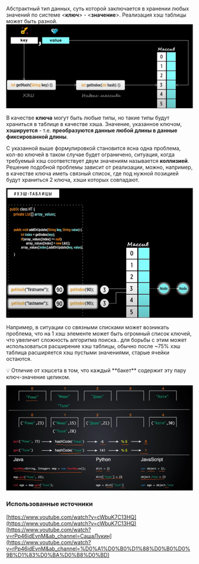 Абстрактный тип данных, суть которой заключается в хранении любых значений по системе <**ключ**> - <**значение**>. Реализация хэш таблицы может быть разной.
![Untitled](../image-storage/Untitled%202%201.png)

В качестве **ключа** могут быть любые типы, но такие типы будут храниться в таблице в качестве хэша. Значение, указанное ключом, **хэшируется** - т.е. **преобразуются данные любой длины в данные фиксированной длины**.

С указанной выше формулировкой становится ясна одна проблема, кол-во ключей в таком случае будет ограничено, ситуация, когда требуемый хэш соответствует двум значениям называется **коллизией**. Решение подобной проблемы зависит от реализации, можно, например, в качестве ключа иметь связный список, где под нужной позицией будут храниться 2 ключа, хэши которых совпадают.

![Untitled](../image-storage/Untitled%203%201.png)

Например, в ситуации со связными списками может возникать проблема, что на 1 хэш элементе может быть огромный список ключей, что увеличит сложность алгоритма поиска.. для борьбы с этим может использоваться расширение хэш таблицы, обычно после ~75% хэш таблица расширяется хэш пустыми значениями, старые ячейки остаются.

<aside>
💡 Отличие от хэшсета в том, что каждый **бакет** содержит эту пару ключ-значение целиком.

</aside>

![Untitled](../image-storage/Untitled%204%201.png)

### **Использованные источники**

[https://www.youtube.com/watch?v=cWbuK7C13HQ](https://www.youtube.com/watch?v=cWbuK7C13HQ)
[https://www.youtube.com/watch?v=rPp46idEvnM&ab_channel=СашаЛукин](https://www.youtube.com/watch?v=rPp46idEvnM&ab_channel=%D0%A1%D0%B0%D1%88%D0%B0%D0%9B%D1%83%D0%BA%D0%B8%D0%BD)
